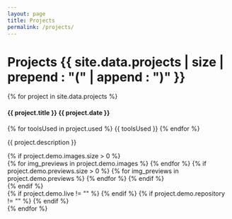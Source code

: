```yaml
---
layout: page
title: Projects
permalink: /projects/
---
```


<div class="container-blog-header">
    <h1><i class="fas fa-flask"></i> <span>Projects {{ site.data.projects | size | prepend : "(" | append : ")" }}</span></h1>
</div>

<div class="projects">
    {% for project in site.data.projects %}
    <div class="projects-entry">
        <h4><span><i class="fas fa-save"></i> <span>{{ project.title }}</span></span> <strong class="date">{{ project.date }}</strong></h4>
        <div class="projects-entry-tags">
            {% for toolsUsed in project.used %}
                <span>{{ toolsUsed }}</span>
            {% endfor %}
        </div>
        <p>{{ project.description }}</p>
        <div class="projects-entry-previews">
            <!-- Image Previews -->
            {% if project.demo.images.size > 0 %}
            <div class="projects-entry-previews-entry">
                {% for img_previews in project.demo.images %}
                    <a href="{{ img_previews }}" data-rel="{{ project.title | prepend: 'lightcase:'}}"><i class="far fa-image"></i></a>
                {% endfor %}
                <!-- GIF/Demo Previews -->
                {% if project.demo.previews.size > 0 %}
                    {% for img_previews in project.demo.previews %}
                        <a href="{{ img_previews }}" data-rel="{{ project.title | prepend: 'lightcase:'}}"><i class="fas fa-photo-video"></i></a>
                    {% endfor %}
                {% endif %}
            </div>
            {% endif %}
            <div class="projects-entry-previews-entry">
                <!-- Live/Deployed -->
                {% if project.demo.live != "" %}
                <a href="{{ project.demo.live }}"><i class="fas fa-globe"></i></a>
                {% endif %}
                <!-- Repository if available -->
                {% if project.demo.repository != "" %}
                <a href="{{ project.demo.repository }}"><i class="fas fa-code-branch"></i></a>
                {% endif %}
            </div>
        </div>
    </div>
    {% endfor %}
</div>
